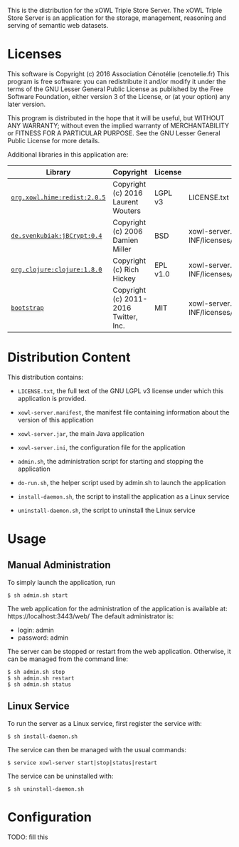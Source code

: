 This is the distribution for the xOWL Triple Store Server.
The xOWL Triple Store Server is an application for the storage, management, reasoning and serving of semantic web datasets.



# Licenses

This software is Copyright (c) 2016 Association Cénotélie (cenotelie.fr)
This program is free software: you can redistribute it and/or modify
it under the terms of the GNU Lesser General Public License as
published by the Free Software Foundation, either version 3
of the License, or (at your option) any later version.

This program is distributed in the hope that it will be useful,
but WITHOUT ANY WARRANTY; without even the implied warranty of
MERCHANTABILITY or FITNESS FOR A PARTICULAR PURPOSE.  See the
GNU Lesser General Public License for more details.

Additional libraries in this application are:

| Library | Copyright | License | Full text |
|----|----|----|----|
| [`org.xowl.hime:redist:2.0.5`](https://bitbucket.org/laurentw/hime)     | Copyright (c) 2016 Laurent Wouters    | LGPL v3  | LICENSE.txt |
| [`de.svenkubiak:jBCrypt:0.4`](http://www.mindrot.org/projects/jBCrypt/) | Copyright (c) 2006 Damien Miller      | BSD      | xowl-server.jar$META-INF/licenses/de.svenkubiak.jBCrypt |
| [`org.clojure:clojure:1.8.0`](http://clojure.org)                       | Copyright (c) Rich Hickey             | EPL v1.0 | xowl-server.jar$META-INF/licenses/org.clojure.clojure |
| [`bootstrap`](http://getbootstrap.com/)                                 | Copyright (c) 2011-2016 Twitter, Inc. | MIT      | xowl-server.jar$META-INF/licenses/bootstrap |



# Distribution Content

This distribution contains:

* `LICENSE.txt`, the full text of the GNU LGPL v3 license under which this application is provided.
* `xowl-server.manifest`, the manifest file containing information about the version of this application
* `xowl-server.jar`, the main Java application
* `xowl-server.ini`, the configuration file for the application

* `admin.sh`, the administration script for starting and stopping the application
* `do-run.sh`, the helper script used by admin.sh to launch the application
* `install-daemon.sh`, the script to install the application as a Linux service
* `uninstall-daemon.sh`, the script to uninstall the Linux service



# Usage

## Manual Administration

To simply launch the application, run

```
$ sh admin.sh start
```

The web application for the administration of the application is available at: https://localhost:3443/web/
The default administrator is:
* login: admin
* password: admin

The server can be stopped or restart from the web application.
Otherwise, it can be managed from the command line:
```
$ sh admin.sh stop
$ sh admin.sh restart
$ sh admin.sh status
```

## Linux Service

To run the server as a Linux service, first register the service with:

```
$ sh install-daemon.sh
```

The service can then be managed with the usual commands:

```
$ service xowl-server start|stop|status|restart
```

The service can be uninstalled with:

```
$ sh uninstall-daemon.sh
```



# Configuration

TODO: fill this